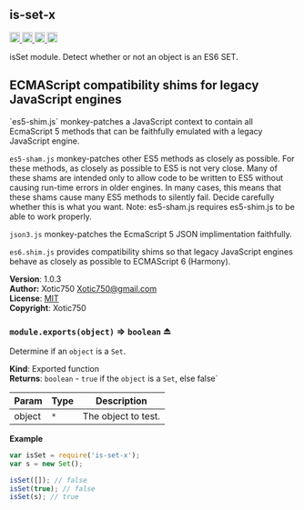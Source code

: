 <a name="module_is-set-x"></a>
## is-set-x
<a href="https://travis-ci.org/Xotic750/is-set-x"
title="Travis status">
<img src="https://travis-ci.org/Xotic750/is-set-x.svg?branch=master"
alt="Travis status" height="18">
</a>
<a href="https://david-dm.org/Xotic750/is-set-x"
title="Dependency status">
<img src="https://david-dm.org/Xotic750/is-set-x.svg"
alt="Dependency status" height="18"/>
</a>
<a
href="https://david-dm.org/Xotic750/is-set-x#info=devDependencies"
title="devDependency status">
<img src="https://david-dm.org/Xotic750/is-set-x/dev-status.svg"
alt="devDependency status" height="18"/>
</a>
<a href="https://badge.fury.io/js/is-set-x" title="npm version">
<img src="https://badge.fury.io/js/is-set-x.svg"
alt="npm version" height="18">
</a>

isSet module. Detect whether or not an object is an ES6 SET.

<h2>ECMAScript compatibility shims for legacy JavaScript engines</h2>
`es5-shim.js` monkey-patches a JavaScript context to contain all EcmaScript 5
methods that can be faithfully emulated with a legacy JavaScript engine.

`es5-sham.js` monkey-patches other ES5 methods as closely as possible.
For these methods, as closely as possible to ES5 is not very close.
Many of these shams are intended only to allow code to be written to ES5
without causing run-time errors in older engines. In many cases,
this means that these shams cause many ES5 methods to silently fail.
Decide carefully whether this is what you want. Note: es5-sham.js requires
es5-shim.js to be able to work properly.

`json3.js` monkey-patches the EcmaScript 5 JSON implimentation faithfully.

`es6.shim.js` provides compatibility shims so that legacy JavaScript engines
behave as closely as possible to ECMAScript 6 (Harmony).

**Version**: 1.0.3  
**Author:** Xotic750 <Xotic750@gmail.com>  
**License**: [MIT](&lt;https://opensource.org/licenses/MIT&gt;)  
**Copyright**: Xotic750  
<a name="exp_module_is-set-x--module.exports"></a>
### `module.exports(object)` ⇒ <code>boolean</code> ⏏
Determine if an `object` is a `Set`.

**Kind**: Exported function  
**Returns**: <code>boolean</code> - `true` if the `object` is a `Set`,
 else false`  

| Param | Type | Description |
| --- | --- | --- |
| object | <code>\*</code> | The object to test. |

**Example**  
```js
var isSet = require('is-set-x');
var s = new Set();

isSet([]); // false
isSet(true); // false
isSet(s); // true
```
